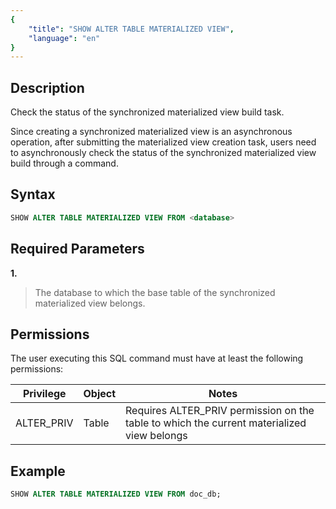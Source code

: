 ```yaml
---
{
    "title": "SHOW ALTER TABLE MATERIALIZED VIEW",
    "language": "en"
}
---
```


<!--
Licensed to the Apache Software Foundation (ASF) under one
or more contributor license agreements.  See the NOTICE file
distributed with this work for additional information
regarding copyright ownership.  The ASF licenses this file
to you under the Apache License, Version 2.0 (the
"License"); you may not use this file except in compliance
with the License.  You may obtain a copy of the License at

  http://www.apache.org/licenses/LICENSE-2.0

Unless required by applicable law or agreed to in writing,
software distributed under the License is distributed on an
"AS IS" BASIS, WITHOUT WARRANTIES OR CONDITIONS OF ANY
KIND, either express or implied.  See the License for the
specific language governing permissions and limitations
under the License.
-->


## Description

Check the status of the synchronized materialized view build task.

Since creating a synchronized materialized view is an asynchronous operation, after submitting the materialized view creation task, users need to asynchronously check the status of the synchronized materialized view build through a command.

## Syntax


```sql
SHOW ALTER TABLE MATERIALIZED VIEW FROM <database>
```

## Required Parameters

**1. <database>**

> The database to which the base table of the synchronized materialized view belongs.

## Permissions

The user executing this SQL command must have at least the following permissions:

| Privilege  | Object | Notes                                                        |
| ---------- | ------ | ------------------------------------------------------------ |
| ALTER_PRIV | Table  | Requires ALTER_PRIV permission on the table to which the current materialized view belongs |

## Example

```sql
SHOW ALTER TABLE MATERIALIZED VIEW FROM doc_db;
```
